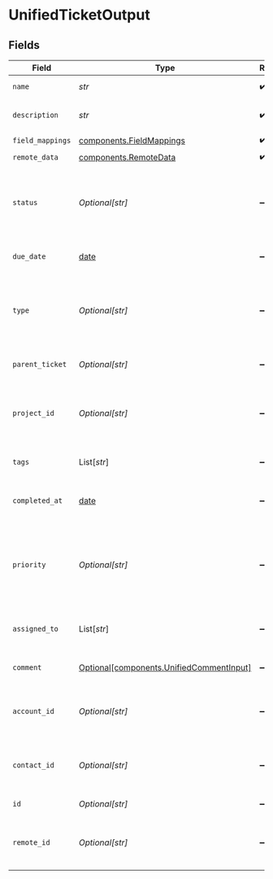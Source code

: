 # UnifiedTicketOutput


## Fields

| Field                                                                                      | Type                                                                                       | Required                                                                                   | Description                                                                                |
| ------------------------------------------------------------------------------------------ | ------------------------------------------------------------------------------------------ | ------------------------------------------------------------------------------------------ | ------------------------------------------------------------------------------------------ |
| `name`                                                                                     | *str*                                                                                      | :heavy_check_mark:                                                                         | The name of the ticket                                                                     |
| `description`                                                                              | *str*                                                                                      | :heavy_check_mark:                                                                         | The description of the ticket                                                              |
| `field_mappings`                                                                           | [components.FieldMappings](../../models/components/fieldmappings.md)                       | :heavy_check_mark:                                                                         | N/A                                                                                        |
| `remote_data`                                                                              | [components.RemoteData](../../models/components/remotedata.md)                             | :heavy_check_mark:                                                                         | N/A                                                                                        |
| `status`                                                                                   | *Optional[str]*                                                                            | :heavy_minus_sign:                                                                         | The status of the ticket. Authorized values are OPEN or CLOSED.                            |
| `due_date`                                                                                 | [date](https://docs.python.org/3/library/datetime.html#date-objects)                       | :heavy_minus_sign:                                                                         | The date the ticket is due                                                                 |
| `type`                                                                                     | *Optional[str]*                                                                            | :heavy_minus_sign:                                                                         | The type of the ticket. Authorized values are PROBLEM, QUESTION, or TASK                   |
| `parent_ticket`                                                                            | *Optional[str]*                                                                            | :heavy_minus_sign:                                                                         | The uuid of the parent ticket                                                              |
| `project_id`                                                                               | *Optional[str]*                                                                            | :heavy_minus_sign:                                                                         | The uuid of the collection (project) the ticket belongs to                                 |
| `tags`                                                                                     | List[*str*]                                                                                | :heavy_minus_sign:                                                                         | The tags names of the ticket                                                               |
| `completed_at`                                                                             | [date](https://docs.python.org/3/library/datetime.html#date-objects)                       | :heavy_minus_sign:                                                                         | The date the ticket has been completed                                                     |
| `priority`                                                                                 | *Optional[str]*                                                                            | :heavy_minus_sign:                                                                         | The priority of the ticket. Authorized values are HIGH, MEDIUM or LOW.                     |
| `assigned_to`                                                                              | List[*str*]                                                                                | :heavy_minus_sign:                                                                         | The users uuids the ticket is assigned to                                                  |
| `comment`                                                                                  | [Optional[components.UnifiedCommentInput]](../../models/components/unifiedcommentinput.md) | :heavy_minus_sign:                                                                         | The comment of the ticket                                                                  |
| `account_id`                                                                               | *Optional[str]*                                                                            | :heavy_minus_sign:                                                                         | The uuid of the account which the ticket belongs to                                        |
| `contact_id`                                                                               | *Optional[str]*                                                                            | :heavy_minus_sign:                                                                         | The uuid of the contact which the ticket belongs to                                        |
| `id`                                                                                       | *Optional[str]*                                                                            | :heavy_minus_sign:                                                                         | The uuid of the ticket                                                                     |
| `remote_id`                                                                                | *Optional[str]*                                                                            | :heavy_minus_sign:                                                                         | The id of the ticket in the context of the 3rd Party                                       |